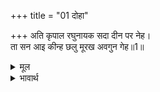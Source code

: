 +++
title = "01 दोहा"

+++
अति कृपाल रघुनायक सदा दीन पर नेह।  
ता सन आइ कीन्ह छलु मूरख अवगुन गेह॥1॥  

<details><summary>मूल</summary>

अति कृपाल रघुनायक सदा दीन पर नेह।  
ता सन आइ कीन्ह छलु मूरख अवगुन गेह॥1॥  
</details>

<details><summary>भावार्थ</summary>

श्री रघुनाथजी, जो अत्यन्त ही कृपालु हैं और जिनका दीनों पर सदा प्रेम रहता है, उनसे भी उस अवगुणों के घर मूर्ख जयन्त ने आकर छल किया॥1॥  
</details>



